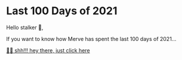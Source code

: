 # Last 100 Days of 2021

Hello stalker :wave:,

If you want to know how Merve has spent the last 100 days of 2021...

[:female_detective: shh!!! hey there, just click here](https://mervekrblt.github.io/last-100-days-of-2021/)
